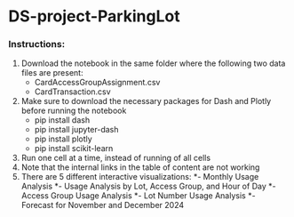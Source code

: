 # DS-project-ParkingLot
### Instructions:
1. Download the notebook in the same folder where the following two data files are present:
	- CardAccessGroupAssignment.csv
	- CardTransaction.csv
2. Make sure to download the necessary packages for Dash and Plotly before running the notebook
	- pip install dash
	- pip install jupyter-dash
	- pip install plotly
	- pip install scikit-learn
3. Run one cell at a time, instead of running of all cells
4. Note that the internal links in the table of content are not working
5. There are 5 different interactive visualizations:
	*- Monthly Usage Analysis
	*- Usage Analysis by Lot, Access Group, and Hour of Day
	*- Access Group Usage Analysis
	*- Lot Number Usage Analysis
	*- Forecast for November and December 2024